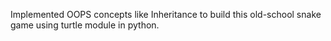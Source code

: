 Implemented OOPS concepts like Inheritance to build this old-school snake game using turtle module in python.
